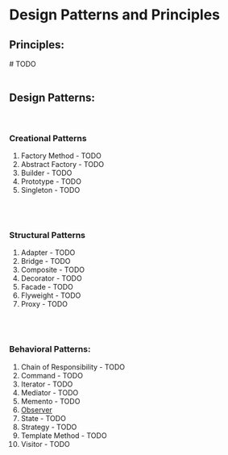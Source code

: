 # Design Patterns and Principles


## Principles:
\# TODO
<br>
<br>

## Design Patterns: 

<br>

### Creational Patterns
1) Factory Method - TODO
2) Abstract Factory - TODO
3) Builder - TODO
4) Prototype - TODO
5) Singleton - TODO
<br>
<br>

### Structural Patterns
1) Adapter - TODO
2) Bridge - TODO
3) Composite - TODO
4) Decorator - TODO
5) Facade - TODO
6) Flyweight - TODO
7) Proxy - TODO
<br>
<br>

### Behavioral Patterns:
1) Chain of Responsibility - TODO
2) Command - TODO
3) Iterator - TODO
4) Mediator - TODO
5) Memento - TODO
6) [Observer](../observer_pattern)
7) State - TODO
8) Strategy - TODO
9) Template Method - TODO
10) Visitor - TODO
